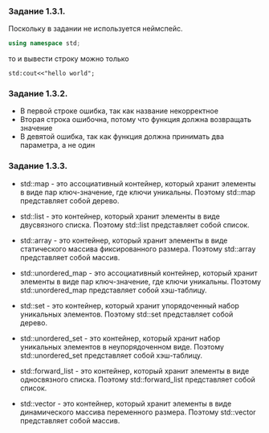 ### Задание 1.3.1.
Поскольку в задании не используется неймспейс.
```C++
using namespace std;
```
то и вывести строку можно только
```
std:cout<<"hello world";
```

### Задание 1.3.2.
- В первой строке ошибка, так как название некорректное
- Вторая строка ошибочна, потому что функция должна возвращать значение
- В девятой ошибка, так как функция должна принимать два параметра, а не один

### Задание 1.3.3.
- std::map - это ассоциативный контейнер, который хранит элементы в виде пар ключ-значение, где ключи уникальны. 
Поэтому std::map представляет собой дерево.

- std::list - это контейнер, который хранит элементы в виде двусвязного списка. Поэтому std::list представляет собой 
список.

- std::array - это контейнер, который хранит элементы в виде статического массива фиксированного размера. Поэтому 
std::array представляет собой массив.

- std::unordered_map - это ассоциативный контейнер, который хранит элементы в виде пар ключ-значение, где ключи 
уникальны. Поэтому std::unordered_map представляет собой хэш-таблицу.

- std::set - это контейнер, который хранит упорядоченный набор уникальных элементов. Поэтому std::set представляет 
собой дерево.

- std::unordered_set - это контейнер, который хранит набор уникальных элементов в неупорядоченном виде. Поэтому 
std::unordered_set представляет собой хэш-таблицу.

- std::forward_list - это контейнер, который хранит элементы в виде односвязного списка. Поэтому std::forward_list 
представляет собой список.

- std::vector - это контейнер, который хранит элементы в виде динамического массива переменного размера. Поэтому 
std::vector представляет собой массив. 